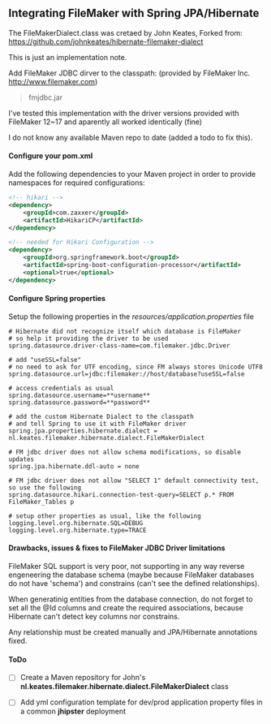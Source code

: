 ## Integrating FileMaker with Spring JPA/Hibernate

The FileMakerDialect.class was cretaed by John Keates, 
Forked from: https://github.com/johnkeates/hibernate-filemaker-dialect

This is just an implementation note.

Add FileMaker JDBC dirver to the classpath:
(provided by FileMaker Inc. http://www.filemaker.com)

> fmjdbc.jar

I've tested this implementation with the driver versions provided with FileMaker 12~17 and aparently all worked identically (fine)

I do not know any available Maven repo to date (added a todo to fix this).

#### Configure your pom.xml

Add the following dependencies to your Maven project in order to provide namespaces for required configurations:
```xml
<!-- hikari -->
<dependency>
    <groupId>com.zaxxer</groupId>
    <artifactId>HikariCP</artifactId>
</dependency>

<!-- needed for Hikari Configuration -->
<dependency>
    <groupId>org.springframework.boot</groupId>
    <artifactId>spring-boot-configuration-processor</artifactId>
    <optional>true</optional>
</dependency>
```

#### Configure Spring properties

Setup the following properties in the *resources/application.properties* file

```properties
# Hibernate did not recognize itself which database is FileMaker
# so help it providing the driver to be used
spring.datasource.driver-class-name=com.filemaker.jdbc.Driver

# add "useSSL=false"
# no need to ask for UTF encoding, since FM always stores Unicode UTF8
spring.datasource.url=jdbc:filemaker://host/database?useSSL=false

# access credentials as usual
spring.datasource.username=**username**
spring.datasource.password=**password**

# add the custom Hibernate Dialect to the classpath
# and tell Spring to use it with FileMaker driver
spring.jpa.properties.hibernate.dialect = nl.keates.filemaker.hibernate.dialect.FileMakerDialect

# FM jdbc driver does not allow schema modifications, so disable updates
spring.jpa.hibernate.ddl-auto = none

# FM jdbc driver does not allow "SELECT 1" default connectivity test, so use the following
spring.datasource.hikari.connection-test-query=SELECT p.* FROM FileMaker_Tables p

# setup other properties as usual, like the following
logging.level.org.hibernate.SQL=DEBUG
logging.level.org.hibernate.type=TRACE

```

#### Drawbacks, issues & fixes to FileMaker JDBC Driver limitations

FileMaker SQL support is very poor, not supporting in any way reverse engeneering the database schema (maybe because FileMaker databases do not have 'schema') and constrains (can't see the defined relationships).

When generatinig entities from the database connection, do not forget to set all the @Id columns and create the required associations, because Hibernate can't detect key columns nor constrains.

Any relationship must be created manually and JPA/Hibernate annotations fixed.

#### ToDo

- [ ] Create a Maven repository for John's **nl.keates.filemaker.hibernate.dialect.FileMakerDialect** class
- [ ] Add yml configuration template for dev/prod application property files in a common **jhipster** deployment

